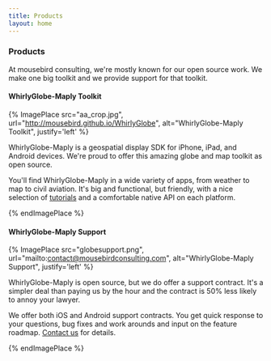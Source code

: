 ```yaml
---
title: Products
layout: home
---
```


### Products

At mousebird consulting, we're mostly known for our open source work.  We make one big toolkit and we provide support for that toolkit.

#### WhirlyGlobe-Maply Toolkit

{% ImagePlace src="aa_crop.jpg", url="http://mousebird.github.io/WhirlyGlobe", alt="WhirlyGlobe-Maply Toolkit", justify='left' %}

WhirlyGlobe-Maply is a geospatial display SDK for iPhone, iPad, and Android devices.  We're proud to offer this amazing globe and map toolkit as open source.

You'll find WhirlyGlobe-Maply in a wide variety of apps, from weather to map to civil aviation. It's big and functional, but friendly, with a nice selection of [tutorials]("http://mousebird.github.io/WhirlyGlobe/tutorial/getting_started.html) and a comfortable native API on each platform.

{% endImagePlace %}

#### WhirlyGlobe-Maply Support

{% ImagePlace src="globesupport.png", url="mailto:contact@mousebirdconsulting.com", alt="WhirlyGlobe-Maply Support", justify='left' %}

WhirlyGlobe-Maply is open source, but we do offer a support contract.  It's a simpler deal than paying us by the hour and the contract is 50% less likely to annoy your lawyer.

We offer both iOS and Android support contracts.  You get quick response to your questions, bug fixes and work arounds and input on the feature roadmap.  [Contact us](mailto:contact@mousebirdconsulting.com) for details.

{% endImagePlace %}
